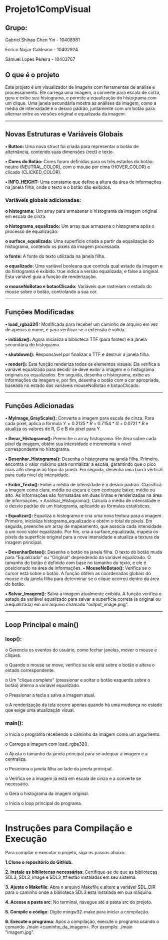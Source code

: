 # Projeto1CompVisual
## Grupo:

Gabriel Shihao Chen Yin - 10408981 

Enrico Najjar Galdeano - 10402924 

Samuel Lopes Pereira - 10403767 

## O que é o projeto

Este projeto é um visualizador de imagens com ferramentas de análise e processamento. Ele carrega uma imagem, a converte para escala de cinza, gera e exibe seu histograma, e permite a equalização do histograma com um clique. Uma janela secundária mostra as análises da imagem, como a média de intensidade e o desvio padrão, juntamente com um botão para alternar entre as versões original e equalizada da imagem.
________________________________________

## Novas Estruturas e Variáveis Globais

**•	Button:** Uma nova struct foi criada para representar o botão de alternância, contendo suas dimensões (rect) e texto.

**•	Cores do Botão:** Cores foram definidas para os três estados do botão: neutro (NEUTRAL_COLOR), com o mouse por cima (HOVER_COLOR) e clicado (CLICKED_COLOR).

**•	INFO_HEIGHT:** Uma constante que define a altura da área de informações na janela filha, onde o texto e o botão são exibidos.

### Variáveis globais adicionadas:

**o	histograma:** Um array para armazenar o histograma da imagem original em escala de cinza.

**o	histograma_equalizado:** Um array que armazena o histograma após o processo de equalização.

**o	surface_equalizada:** Uma superfície criada a partir da equalização do histograma, contendo os pixels da imagem processada.

**o	fonte:** A fonte do texto utilizada na janela filha.

**o	equalizado:** Uma variável booleana que controla qual estado da imagem e do histograma é exibido. true indica a versão equalizada, e false a original. Esta variável guia a função de renderização.

**o	mouseNoBotao e botaoClicado:** Variáveis que rastreiam o estado do mouse sobre o botão, controlando a sua cor.

________________________________________

## Funções Modificadas

**•	load_rgba32():** Modificada para receber um caminho de arquivo em vez de apenas o nome, e para verificar se a extensão é válida.

**•	initialize():** Agora inicializa a biblioteca TTF (para fontes) e a janela secundária do histograma.

**•	shutdown():** Responsável por finalizar a TTF e destruir a janela filha.

**•	render():** Esta função renderiza todos os elementos visuais. Ela verifica a variável equalizado para decidir se deve exibir a imagem e o histograma originais ou equalizados. Em seguida, desenha o histograma, exibe as informações da imagem e, por fim, desenha o botão com a cor apropriada, baseada no estado das variáveis mouseNoBotao e botaoClicado.

________________________________________

## Funções Adicionadas

**•	MyImage_GrayScale():** Converte a imagem para escala de cinza. Para cada pixel, aplica a fórmula $Y = 0.2125*R + 0.7154*G + 0.0721*B$ e atualiza os valores de R, G e B do pixel para Y.

**•	Gerar_Histograma():** Preenche o array histograma. Ele itera sobre cada pixel da imagem, obtém sua intensidade e incrementa o nível correspondente no histograma.

**•	Desenhar_Histograma():** Desenha o histograma na janela filha. Primeiro, encontra o valor máximo para normalizar a escala, garantindo que o pico mais alto chegue ao topo da janela. Em seguida, desenha uma barra vertical para cada nível de intensidade.

**•	Exibir_Texto():** Exibe a média de intensidade e o desvio padrão. Classifica a imagem como clara, média ou escura e com contraste baixo, médio ou alto. As informações são formatadas em duas linhas e renderizadas na área de informações.
•	Analisar_Histograma(): Calcula a média de intensidade e o desvio padrão de um histograma, aplicando as fórmulas estatísticas.

**•	Equalizar():** Equaliza o histograma e cria uma nova textura para a imagem. Primeiro, inicializa histograma_equalizado e obtém o total de pixels. Em seguida, preenche um array de mapeamento, que associa cada intensidade a um novo valor equalizado. Por fim, cria a surface_equalizada, mapeia os pixels da superfície original para a nova intensidade e atualiza a textura da imagem principal.

**•	DesenharBotao():** Desenha o botão na janela filha. O texto do botão muda para "Equalizado" ou "Original" dependendo da variável equalizado. O tamanho do botão é definido com base no tamanho do texto, e ele é posicionado na área de informações.
**•	MouseNoBotao():** Verifica se o cursor está sobre o botão. A função obtém as coordenadas globais do mouse e da janela filha para determinar se o clique ocorreu dentro da área do botão.

**•	Salvar_Imagem():** Salva a imagem atualmente exibida. A função verifica o estado da variável equalizado para salvar a superfície correta (a original ou a equalizada) em um arquivo chamado "output_image.png".

________________________________________

## Loop Principal e main()

###	loop():

o	Gerencia os eventos do usuário, como fechar janelas, mover o mouse e cliques.

o	Quando o mouse se move, verifica se ele está sobre o botão e altera o estado correspondente.

o	Um "clique completo" (pressionar e soltar o botão esquerdo sobre o botão) alterna a variável equalizado.

o	Pressionar a tecla s salva a imagem atual.

o	A renderização da tela ocorre apenas quando há uma mudança no estado que exige uma atualização visual.

###	main():

o	Inicia o programa recebendo o caminho da imagem como um argumento.

o	Carrega a imagem com load_rgba32().

o	Ajusta o tamanho da janela principal para se adequar à imagem e a centraliza.

o	Posiciona a janela filha ao lado da janela principal.

o	Verifica se a imagem já está em escala de cinza e a converte se necessário.

o	Gera o histograma da imagem original.

o	Inicia o loop principal do programa.

________________________________________

# Instruções para Compilação e Execução
Para compilar e executar o projeto, siga os passos abaixo:

**1.Clone o repositório do GitHub.**

**2. Instale as bibliotecas necessárias**: Certifique-se de que as bibliotecas SDL3, SDL3_image e SDL3_ttf estão instaladas em seu sistema.

**3. Ajuste o Makefile**: Abra o arquivo Makefile e altere a variável SDL_DIR para o caminho onde a biblioteca SDL3 está instalada em sua máquina.

**4. Acesse a pasta src**: No terminal, navegue até a pasta src do projeto.

**5. Compile o código**: Digite mingw32-make para iniciar a compilação.

**6. Execute o programa**: Após a compilação, execute o programa usando o comando ./main <caminho_da_imagem>. Por exemplo: ./main "imagem.jpg".

	
	

